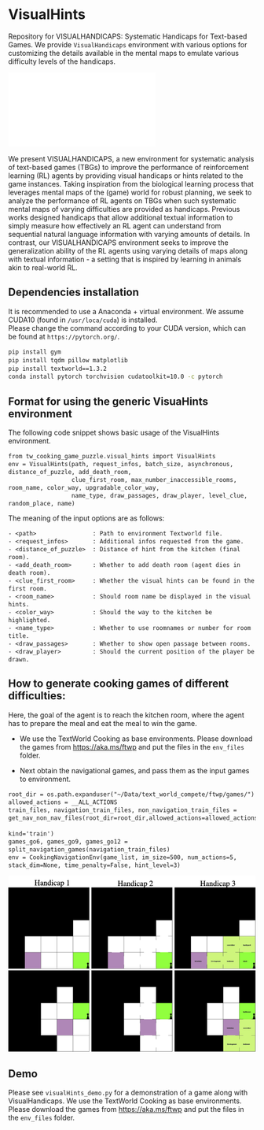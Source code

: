 # VisualHints
Repository for VISUALHANDICAPS: Systematic Handicaps for Text-based Games. We provide `VisualHandicaps` environment with various options for customizing the details available in the mental maps to emulate various difficulty levels of the handicaps.


![overview](./assets/intro.pdf)

We present VISUALHANDICAPS, a new environment for systematic analysis of text-based games (TBGs) to improve the performance of reinforcement learning
(RL) agents by providing visual handicaps or hints related to the game instances. Taking inspiration from the biological learning process that leverages mental maps of the (game) world for robust planning, we seek to analyze the performance of RL agents on TBGs when such systematic mental maps of varying difficulties are provided as handicaps. Previous works designed handicaps that allow additional textual information to simply measure how effectively an RL agent can understand from sequential natural language information with varying amounts of details. In contrast, our VISUALHANDICAPS environment seeks to improve the generalization ability of the RL agents using varying details of maps along with textual information - a setting that is inspired by learning in animals akin to real-world RL. 

## Dependencies installation
It is recommended to use a Anaconda + virtual environment. We assume CUDA10 (found in `/usr/loca/cuda`) is installed.<br /> 
Please change the command according to your CUDA version, which can be found at `https://pytorch.org/`.
```bash
pip install gym 
pip install tqdm pillow matplotlib
pip install textworld==1.3.2
conda install pytorch torchvision cudatoolkit=10.0 -c pytorch
```

## Format for using the generic VisuaHints environment

The following code snippet shows basic usage of the VisualHints environment.

```
from tw_cooking_game_puzzle.visual_hints import VisualHints
env = VisualHints(path, request_infos, batch_size, asynchronous, distance_of_puzzle, add_death_room, 
                  clue_first_room, max_number_inaccessible_rooms, room_name, color_way, upgradable_color_way,
                  name_type, draw_passages, draw_player, level_clue, random_place, name)
```

The meaning of the input options are as follows:
```
- <path>                : Path to environment Textworld file.
- <request_infos>       : Additional infos requested from the game.
- <distance_of_puzzle>  : Distance of hint from the kitchen (final room).
- <add_death_room>      : Whether to add death room (agent dies in death room).
- <clue_first_room>     : Whether the visual hints can be found in the first room.
- <room_name>           : Should room name be displayed in the visual hints.
- <color_way>           : Should the way to the kitchen be highlighted.
- <name_type>           : Whether to use roomnames or number for room title.
- <draw_passages>       : Whether to show open passage between rooms.
- <draw_player>         : Should the current position of the player be drawn.
```

## How to generate cooking games of different difficulties:
Here, the goal of the agent is to reach the kitchen room, where the agent has to prepare the meal and eat the meal to win the game.

- We use the TextWorld Cooking as base environments. Please download the games from https://aka.ms/ftwp and put the files in the `env_files` folder.

- Next obtain the navigational games, and pass them as the input games to environment. 
```
root_dir = os.path.expanduser("~/Data/text_world_compete/ftwp/games/")
allowed_actions = __ALL_ACTIONS
train_files, navigation_train_files, non_navigation_train_files = get_nav_non_nav_files(root_dir=root_dir,allowed_actions=allowed_actions, 
                                                                                        kind='train')
games_go6, games_go9, games_go12 = split_navigation_games(navigation_train_files)
env = CookingNavigationEnv(game_list, im_size=500, num_actions=5, stack_dim=None, time_penalty=False, hint_level=3)
```
![option1](./assets/go9.png)



## Demo
Please see `visualHints_demo.py` for a demonstration of a game along with VisualHandicaps. We use the TextWorld Cooking as base environments. Please download the games from https://aka.ms/ftwp and put the files in the `env_files` folder.
